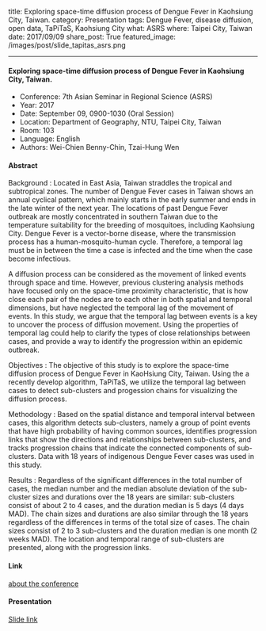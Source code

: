 title: Exploring space-time diffusion process of Dengue Fever in Kaohsiung City, Taiwan.
category: Presentation
tags: Dengue Fever, disease diffusion, open data, TaPiTaS, Kaohsiung City
what: ASRS
where: Taipei City, Taiwan
date: 2017/09/09
share_post: True
featured_image: /images/post/slide_tapitas_asrs.png


---

#### Exploring space-time diffusion process of Dengue Fever in Kaohsiung City, Taiwan.

- Conference:  7th Asian Seminar in Regional Science (ASRS)
- Year: 2017
- Date: September 09, 0900-1030 (Oral Session)
- Location: Department of Geography, NTU, Taipei City, Taiwan
- Room: 103
- Language: English
- Authors: Wei-Chien Benny-Chin, Tzai-Hung Wen


#### Abstract
Background : 
Located in East Asia, Taiwan straddles the tropical and subtropical zones. The number of Dengue Fever cases in Taiwan shows an annual cyclical pattern, which mainly starts in the early summer and ends in the late winter of the next year. The locations of past Dengue Fever outbreak are mostly concentrated in southern Taiwan due to the temperature suitability for the breeding of mosquitoes, including Kaohsiung City. Dengue Fever is a vector-borne disease, where the transmission process has a human-mosquito-human cycle. Therefore, a temporal lag must be in between the time a case is infected and the time when the case become infectious. 

A diffusion process can be considered as the movement of linked events through space and time. However, previous clustering analysis methods have focused only on the space-time proximity characteristic, that is how close each pair of the nodes are to each other in both spatial and temporal dimensions, but have neglected the temporal lag of the movement of events. In this study, we argue that the temporal lag between events is a key to uncover the process of diffusion movement. Using the properties of temporal lag could help to clarify the types of close relationships between cases, and provide a way to identify the progression within an epidemic outbreak.

Objectives :
The objective of this study is to explore the space-time diffusion process of Dengue Fever in KaoHsiung City, Taiwan. Using the a recently develop algorithm, TaPiTaS, we utilize the temporal lag between cases to detect sub-clusters and progession chains for visualizing the diffusion process. 

Methodology :
Based on the spatial distance and temporal interval between cases, this algorithm detects sub-clusters, namely a group of point events that have high probability of having common sources, identifies progression links that show the directions and relationships between sub-clusters, and tracks progression chains that indicate the connected components of sub-clusters. Data with 18 years of indigenous Dengue Fever cases was used in this study. 

Results :
Regardless of the significant differences in the total number of cases, the median number and the median absolute deviation of the sub-cluster sizes and durations over the 18 years are similar: sub-clusters consist of about 2 to 4 cases, and the duration median is 5 days (4 days MAD). The chain sizes and durations are also similar through the 18 years regardless of the differences in terms of the total size of cases. The chain sizes consist of 2 to 3 sub-clusters and the duration median is one month (2 weeks MAD).
The location and temporal range of sub-clusters are presented, along with the progression links. 

#### Link
[about the conference](https://7thasrs.weebly.com)  

#### Presentation
[Slide link](http://bit.ly/asrs2017chin)

